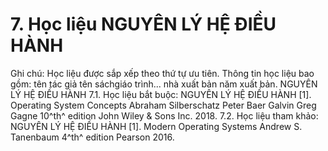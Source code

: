# 7. Học liệu NGUYÊN LÝ HỆ ĐIỀU HÀNH
Ghi chú: Học liệu được sắp xếp theo thứ tự ưu tiên. Thông tin học liệu bao gồm: tên tác giả tên sáchgiáo trình... nhà xuất bản năm xuất bản. NGUYÊN LÝ HỆ ĐIỀU HÀNH
7.1. Học liệu bắt buộc: NGUYÊN LÝ HỆ ĐIỀU HÀNH \[1\]. Operating System Concepts Abraham Silberschatz Peter Baer Galvin Greg Gagne 10^th^ edition John Wiley & Sons Inc. 2018.
7.2. Học liệu tham khảo: NGUYÊN LÝ HỆ ĐIỀU HÀNH \[1\]. Modern Operating Systems Andrew S. Tanenbaum 4^th^ edition
Pearson 2016.
